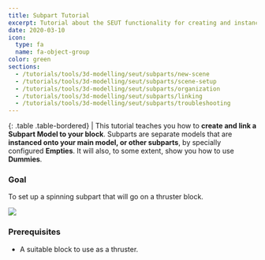 ```yaml
---
title: Subpart Tutorial
excerpt: Tutorial about the SEUT functionality for creating and instancing subparts in blocks.
date: 2020-03-10
icon:
  type: fa
  name: fa-object-group
color: green
sections:
  - /tutorials/tools/3d-modelling/seut/subparts/new-scene
  - /tutorials/tools/3d-modelling/seut/subparts/scene-setup
  - /tutorials/tools/3d-modelling/seut/subparts/organization
  - /tutorials/tools/3d-modelling/seut/subparts/linking
  - /tutorials/tools/3d-modelling/seut/subparts/troubleshooting
---
```


<div class="table-responsive">

{: .table .table-bordered}
| This tutorial teaches you how to **create and link a Subpart Model to your block**. Subparts are separate models that are **instanced onto your main model, or other subparts**, by specially configured **Empties**. It will also, to some extent, show you how to use **Dummies**.

</div>

### Goal
To set up a spinning subpart that will go on a thruster block.

![](/modding-reference/assets/images/tutorials/seut/mountpoints_goal.png)

### Prerequisites
* A suitable block to use as a thruster.

<br><br/>